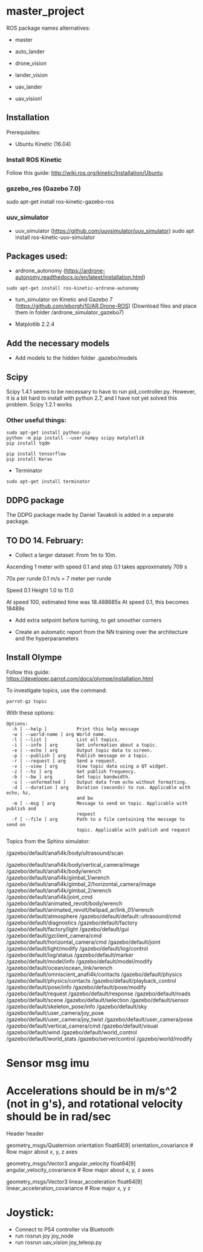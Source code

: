 # master_project


ROS package names alternatives:
* master
* auto_lander
* drone_vision
* lander_vision
* uav_lander

* uav_vision!



## Installation

Prerequisites:
* Ubuntu Kinetic (16.04)


### Install ROS Kinetic
Follow this guide: http://wiki.ros.org/kinetic/Installation/Ubuntu

### gazebo_ros (Gazebo 7.0)
sudo apt-get install ros-kinetic-gazebo-ros

### uuv_simulator
* uuv_simulator (https://github.com/uuvsimulator/uuv_simulator)
sudo apt install ros-kinetic-uuv-simulator

## Packages used:
* ardrone_autonomy (https://ardrone-autonomy.readthedocs.io/en/latest/installation.html)
```
sudo apt-get install ros-kinetic-ardrone-autonomy
```

* tum_simulator on Kinetic and Gazebo 7 (https://github.com/eborghi10/AR.Drone-ROS)
    (Download files and place them in folder /ardrone_simulator_gazebo7)


* Matplotlib 2.2.4

## Add the necessary models
* Add models to the hidden folder .gazebo/models


## Scipy
Scipy 1.4.1 seems to be necessary to have to run pid_controller.py.
However, it is a bit hard to install with python 2.7, and I have not yet solved this problem.
Scipy 1.2.1 works

### Other useful things:
```
sudo apt-get install python-pip
python -m pip install --user numpy scipy matplotlib 
pip install tqdm

pip install tensorflow
pip install Keras
```



* Terminator
```
sudo apt-get install terminator
```

## DDPG package
The DDPG package made by Daniel Tavakoli is added in a separate package.


## TO DO 14. February:
* Collect a larger dataset:
From 1m to 10m.

Ascending 1 meter with speed 0.1 and step 0.1 takes approximately 709 s

70s per runde 0.1 m/s = 7 meter per runde

Speed 0.1
Height 1.0 to 11.0

At speed 100, estimated time was 18.488685s
At speed 0.1, this becomes 18489s


* Add extra setpoint before turning, to get smoother corners

* Create an automatic report from the NN training over the architecture and the hyperparameters


## Install Olympe
Follow this guide: https://developer.parrot.com/docs/olympe/installation.html


To investigate topics, use the command:
```
parrot-gz topic
```
With these options:
```
Options:
  -h [ --help ]           Print this help message
  -w [ --world-name ] arg World name.
  -l [ --list ]           List all topics.
  -i [ --info ] arg       Get information about a topic.
  -e [ --echo ] arg       Output topic data to screen.
  -p [ --publish ] arg    Publish message on a topic.
  -r [ --request ] arg    Send a request.
  -v [ --view ] arg       View topic data using a QT widget.
  -z [ --hz ] arg         Get publish frequency.
  -b [ --bw ] arg         Get topic bandwidth.
  -u [ --unformatted ]    Output data from echo without formatting.
  -d [ --duration ] arg   Duration (seconds) to run. Applicable with echo, hz, 
                          and bw
  -m [ --msg ] arg        Message to send on topic. Applicable with publish and
                          request
  -f [ --file ] arg       Path to a file containing the message to send on 
                          topic. Applicable with publish and request
```

Topics from the Sphinx simulator:

/gazebo/default/anafi4k/body/ultrasound/scan



/gazebo/default/anafi4k/body/vertical_camera/image
/gazebo/default/anafi4k/body/wrench
/gazebo/default/anafi4k/gimbal_1/wrench
/gazebo/default/anafi4k/gimbal_2/horizontal_camera/image
/gazebo/default/anafi4k/gimbal_2/wrench
/gazebo/default/anafi4k/joint_cmd
/gazebo/default/animated_revolt/body/wrench
/gazebo/default/animated_revolt/helipad_ar/link_01/wrench
/gazebo/default/atmosphere
/gazebo/default/default::ultrasound/cmd
/gazebo/default/diagnostics
/gazebo/default/factory
/gazebo/default/factory/light
/gazebo/default/gui
/gazebo/default/gzclient_camera/cmd
/gazebo/default/horizontal_camera/cmd
/gazebo/default/joint
/gazebo/default/light/modify
/gazebo/default/log/control
/gazebo/default/log/status
/gazebo/default/marker
/gazebo/default/model/info
/gazebo/default/model/modify
/gazebo/default/ocean/ocean_link/wrench
/gazebo/default/omniscient_anafi4k/contacts
/gazebo/default/physics
/gazebo/default/physics/contacts
/gazebo/default/playback_control
/gazebo/default/pose/info
/gazebo/default/pose/modify
/gazebo/default/request
/gazebo/default/response
/gazebo/default/roads
/gazebo/default/scene
/gazebo/default/selection
/gazebo/default/sensor
/gazebo/default/skeleton_pose/info
/gazebo/default/sky
/gazebo/default/user_camera/joy_pose
/gazebo/default/user_camera/joy_twist
/gazebo/default/user_camera/pose
/gazebo/default/vertical_camera/cmd
/gazebo/default/visual
/gazebo/default/wind
/gazebo/default/world_control
/gazebo/default/world_stats
/gazebo/server/control
/gazebo/world/modify

# Sensor msg imu
# Accelerations should be in m/s^2 (not in g's), and rotational velocity should be in rad/sec
Header header

geometry_msgs/Quaternion orientation
float64[9] orientation_covariance # Row major about x, y, z axes

geometry_msgs/Vector3 angular_velocity
float64[9] angular_velocity_covariance # Row major about x, y, z axes

geometry_msgs/Vector3 linear_acceleration
float64[9] linear_acceleration_covariance # Row major x, y z


# Joystick:
* Connect to PS4 controller via Bluetooth
* run rosrun joy joy_node
* run rosrun uav_vision joy_teleop.py
